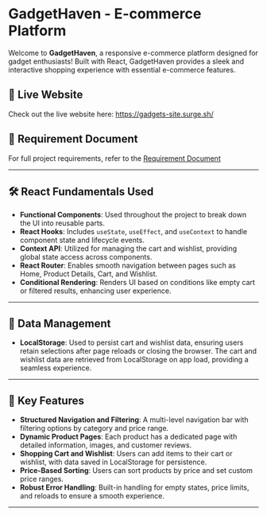 # GadgetHaven - E-commerce Platform

Welcome to **GadgetHaven**, a responsive e-commerce platform designed for gadget enthusiasts! Built with React, GadgetHaven provides a sleek and interactive shopping experience with essential e-commerce features.

## 📍 Live Website
Check out the live website here: https://gadgets-site.surge.sh/

## 📄 Requirement Document
For full project requirements, refer to the [Requirement Document](https://example.com/requirements)

---

## 🛠️ React Fundamentals Used

- **Functional Components**: Used throughout the project to break down the UI into reusable parts.
- **React Hooks**: Includes `useState`, `useEffect`, and `useContext` to handle component state and lifecycle events.
- **Context API**: Utilized for managing the cart and wishlist, providing global state access across components.
- **React Router**: Enables smooth navigation between pages such as Home, Product Details, Cart, and Wishlist.
- **Conditional Rendering**: Renders UI based on conditions like empty cart or filtered results, enhancing user experience.

---

## 🔄 Data Management

- **LocalStorage**: Used to persist cart and wishlist data, ensuring users retain selections after page reloads or closing the browser. The cart and wishlist data are retrieved from LocalStorage on app load, providing a seamless experience.

---

## 🌟 Key Features

- **Structured Navigation and Filtering**: A multi-level navigation bar with filtering options by category and price range.
- **Dynamic Product Pages**: Each product has a dedicated page with detailed information, images, and customer reviews.
- **Shopping Cart and Wishlist**: Users can add items to their cart or wishlist, with data saved in LocalStorage for persistence.
- **Price-Based Sorting**: Users can sort products by price and set custom price ranges.
- **Robust Error Handling**: Built-in handling for empty states, price limits, and reloads to ensure a smooth experience.

---
